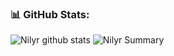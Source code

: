 ### 📊 GitHub Stats:
![Nilyr github stats](https://github-readme-stats.vercel.app/api?username=nilyr&theme=radical&show_icons=true&count_private=true)
![Nilyr Summary](https://github-profile-summary-cards.vercel.app/api/cards/profile-details?username=nilyr&theme=solarized_dark)
